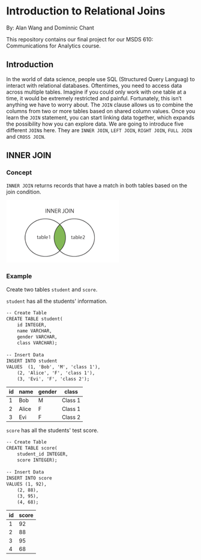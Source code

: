 # Introduction to Relational Joins 

By: Alan Wang and Dominnic Chant

This repository contains our final project for our MSDS 610: Communications for Analytics course.

## Introduction

In the world of data science, people use SQL (Structured Query Languag) to interact with relational databases. Oftentimes, you need to access data across multiple tables. Imagine if you could only work with one table at a time, it would be extremely restricted and painful. Fortunately, this isn’t anything we have to worry about. The `JOIN` clause allows us to combine the columns from two or more tables based on shared column values. Once you learn the `JOIN` statement, you can start linking data together, which expands the possibility how you can explore data. We are going to introduce five different `JOIN`s here. They are `INNER JOIN`, `LEFT JOIN`, `RIGHT JOIN`, `FULL JOIN` and `CROSS JOIN`. 

## INNER JOIN

### Concept

`INNER JOIN` returns records that have a match in both tables based on the join condition.

<img src=figures/inner_join.png width=300>

### Example

Create two tables `student` and `score`.

`student` has all the students' information. 

```
-- Create Table
CREATE TABLE student(
	id INTEGER,
	name VARCHAR,
	gender VARCHAR,
	class VARCHAR);

-- Insert Data
INSERT INTO student 
VALUES	(1, 'Bob', 'M', 'class 1'), 
	(2, 'Alice', 'F', 'class 1'), 
	(3, 'Evi', 'F', 'class 2');
```

 id | name | gender | class
------------ | ------------- | ------------- | -------------
1 | Bob | M | Class 1
2 | Alice | F | Class 1
3 | Evi | F | Class 2

`score` has all the students' test score.

```
-- Create Table
CREATE TABLE score(
	student_id INTEGER,
	score INTEGER);

-- Insert Data
INSERT INTO score 
VALUES (1, 92), 
	(2, 88),
	(3, 95),
	(4, 68);
```

 id | score
------------ | -------------
1 | 92
2 | 88
3 | 95
4 | 68

